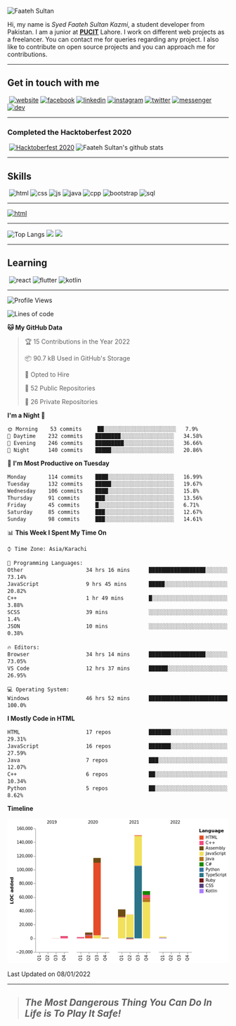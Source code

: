 ![Faateh Sultan](https://github.com/faatehsultan/faatehsultan/blob/master/assets/header.png)

Hi, my name is *Syed Faateh Sultan Kazmi*, a student developer from Pakistan. I am a junior at [**PUCIT**](http://pucit.edu.pk) Lahore. I work on different web projects as a freelancer. You can contact me for queries regarding any project. I also like to contribute on open source projects and you can approach me for contributions. 

----

## Get in touch with me

​	 	       	 [![website](https://github.com/faatehsultan/faatehsultan/blob/master/assets/www.png)](http://faatehsultan.github.io)       [![facebook](https://github.com/faatehsultan/faatehsultan/blob/master/assets/facebook.png)](http://facebook.com/faatehsultan.kazmi)       [![linkedin](https://github.com/faatehsultan/faatehsultan/blob/master/assets/linkedin.png)](https://www.linkedin.com/in/faatehsultankazmi)       [![instagram](https://github.com/faatehsultan/faatehsultan/blob/master/assets/instagram.png)](https://instagram.com/faateh.sultan)       [![twitter](https://github.com/faatehsultan/faatehsultan/blob/master/assets/twitter.png)](https://twitter.com/faatehsultan)       [![messenger](https://github.com/faatehsultan/faatehsultan/blob/master/assets/messenger.png)](https://m.me/faatehsultankazmi)       [![dev](https://github.com/faatehsultan/faatehsultan/blob/master/assets/dev.png)](https://dev.to/faatehsultan) 

----

### Completed the Hacktoberfest 2020 

​        [![Hacktoberfest 2020](https://res.cloudinary.com/practicaldev/image/fetch/s--ajGtUgSU--/c_limit,f_auto,fl_progressive,q_80,w_180/https://dev-to-uploads.s3.amazonaws.com/uploads/badge/badge_image/80/hacktoberfest2020-badge_2.png)](https://dev.to/faatehsultan)                              ![Faateh Sultan's github stats](https://github-readme-stats.vercel.app/api?username=faatehsultan&count_private=true&show_icons=true&theme=synthwave&hide_border=true&include_all_commits=true)

----

## Skills

​	 ![html](https://github.com/faatehsultan/faatehsultan/blob/master/assets/html.png)       ![css](https://github.com/faatehsultan/faatehsultan/blob/master/assets/css.png)        ![js](https://github.com/faatehsultan/faatehsultan/blob/master/assets/js.png)       ![java](https://github.com/faatehsultan/faatehsultan/blob/master/assets/java.png)        ![cpp](https://github.com/faatehsultan/faatehsultan/blob/master/assets/cpp.png)         ![bootstrap](https://github.com/faatehsultan/faatehsultan/blob/master/assets/bootstrap.png)        ![sql](https://github.com/faatehsultan/faatehsultan/blob/master/assets/sql.png)

---

[![html](https://github.com/faatehsultan/faatehsultan/blob/master/assets/find-resume.png)](https://drive.google.com/file/d/1krx2GbUUHwOY3zBUvTZnnAlAnk9YFqlL/view?usp=sharing)

---

![Top Langs](https://github-readme-stats.vercel.app/api/top-langs/?username=faatehsultan&layout=compact&langs_count=10) <img src="https://media.giphy.com/media/mz1kJeDVueKC4/giphy.gif" width="160px"> <img src="https://media.giphy.com/media/VTtANKl0beDFQRLDTh/giphy.gif" width="160px">

---

## Learning

​      ![react](https://github.com/faatehsultan/faatehsultan/blob/master/assets/react.png)        ![flutter](https://github.com/faatehsultan/faatehsultan/blob/master/assets/flutter.png)         ![kotlin](https://github.com/faatehsultan/faatehsultan/blob/master/assets/kotlin.png)                              

---

<!--START_SECTION:waka-->
![Profile Views](http://img.shields.io/badge/Profile%20Views-1-blue)

![Lines of code](https://img.shields.io/badge/From%20Hello%20World%20I%27ve%20Written-429%20Thousand%20lines%20of%20code-blue)

**🐱 My GitHub Data** 

> 🏆 15 Contributions in the Year 2022
 > 
> 📦 90.7 kB Used in GitHub's Storage 
 > 
> 💼 Opted to Hire
 > 
> 📜 52 Public Repositories 
 > 
> 🔑 26 Private Repositories  
 > 
**I'm a Night 🦉** 

```text
🌞 Morning    53 commits     ██░░░░░░░░░░░░░░░░░░░░░░░   7.9% 
🌆 Daytime    232 commits    ████████░░░░░░░░░░░░░░░░░   34.58% 
🌃 Evening    246 commits    █████████░░░░░░░░░░░░░░░░   36.66% 
🌙 Night      140 commits    █████░░░░░░░░░░░░░░░░░░░░   20.86%

```
📅 **I'm Most Productive on Tuesday** 

```text
Monday       114 commits    ████░░░░░░░░░░░░░░░░░░░░░   16.99% 
Tuesday      132 commits    █████░░░░░░░░░░░░░░░░░░░░   19.67% 
Wednesday    106 commits    ████░░░░░░░░░░░░░░░░░░░░░   15.8% 
Thursday     91 commits     ███░░░░░░░░░░░░░░░░░░░░░░   13.56% 
Friday       45 commits     █░░░░░░░░░░░░░░░░░░░░░░░░   6.71% 
Saturday     85 commits     ███░░░░░░░░░░░░░░░░░░░░░░   12.67% 
Sunday       98 commits     ███░░░░░░░░░░░░░░░░░░░░░░   14.61%

```


📊 **This Week I Spent My Time On** 

```text
⌚︎ Time Zone: Asia/Karachi

💬 Programming Languages: 
Other                    34 hrs 16 mins      ██████████████████░░░░░░░   73.14% 
JavaScript               9 hrs 45 mins       █████░░░░░░░░░░░░░░░░░░░░   20.82% 
C++                      1 hr 49 mins        █░░░░░░░░░░░░░░░░░░░░░░░░   3.88% 
SCSS                     39 mins             ░░░░░░░░░░░░░░░░░░░░░░░░░   1.4% 
JSON                     10 mins             ░░░░░░░░░░░░░░░░░░░░░░░░░   0.38%

🔥 Editors: 
Browser                  34 hrs 14 mins      ██████████████████░░░░░░░   73.05% 
VS Code                  12 hrs 37 mins      ██████░░░░░░░░░░░░░░░░░░░   26.95%

💻 Operating System: 
Windows                  46 hrs 52 mins      █████████████████████████   100.0%

```

**I Mostly Code in HTML** 

```text
HTML                     17 repos            ███████░░░░░░░░░░░░░░░░░░   29.31% 
JavaScript               16 repos            ███████░░░░░░░░░░░░░░░░░░   27.59% 
Java                     7 repos             ███░░░░░░░░░░░░░░░░░░░░░░   12.07% 
C++                      6 repos             ██░░░░░░░░░░░░░░░░░░░░░░░   10.34% 
Python                   5 repos             ██░░░░░░░░░░░░░░░░░░░░░░░   8.62%

```


**Timeline**

![Chart not found](https://raw.githubusercontent.com/faatehsultan/faatehsultan/master/charts/bar_graph.png) 


 Last Updated on 08/01/2022
<!--END_SECTION:waka-->

---

> ##                             ***The Most Dangerous Thing You Can Do In Life is To Play It Safe!***
